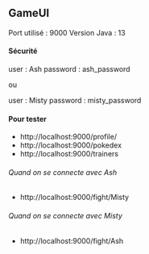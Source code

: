 ## GameUI 

Port utilisé : 9000
Version Java : 13

#### Sécurité

user : Ash
password : ash_password

ou 

user : Misty
password : misty_password

#### Pour tester 

* http://localhost:9000/profile/
* http://localhost:9000/pokedex
* http://localhost:9000/trainers

###### Quand on se connecte avec Ash 

* http://localhost:9000/fight/Misty

###### Quand on se connecte avec Misty 

* http://localhost:9000/fight/Ash

